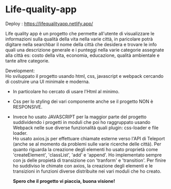# Life-quality-app
Deploy : https://lifequalityapp.netlify.app/

Life quality app è un progetto che permette all'utente di visualizzare le informazioni sulla qualità della vita nella varie città, in paricolare potrà digitare nella searchbar il nome della città che desidera e trovare le info quali una descrizione generale e i punteggi nella varie categorie assegnate alla città es: costo della vita, economia, educazione, qualità ambientale e tante altre categorie.

Development: <br/>
Ho sviluppato il progetto usando html, css, javascript e webpack cercando di costruire una UI minimale e moderna.<br/>
- In particolare ho cercato di usare l'Html al minimo.<br/>
- Css per lo styling dei vari componente anche se il progetto NON è RESPONSIVE.<br/>
- Invece ho usato JAVASCRIPT per la maggior parte del progetto suddividendo i progetti in moduli che poi ho raggruppato usando Webpack nelle sue diverse funzionalità quali plugin: css-loader e file loader.<br/>
Ho usato axios.js per effettuare chiamate esterne verso l'API di Teleport (anche se al momento da problemi sulle varie ricerche delle città).
Per quanto riguarda la creazione degli elementi ho usato proprietà come 'createElement', 'classList', 'add' e 'append'. Ho implementato sempre con js delle propietà di transizione con 'tranform' e 'transition'. Per finire ho suddiviso le chimate con axios, la creazione degli elementi e le transizioni in funzioni diverse distribuite nei vari moduli che ho creato. <br/>

   <strong> Spero che il progetto vi piaccia, buona visione! <strong/>
